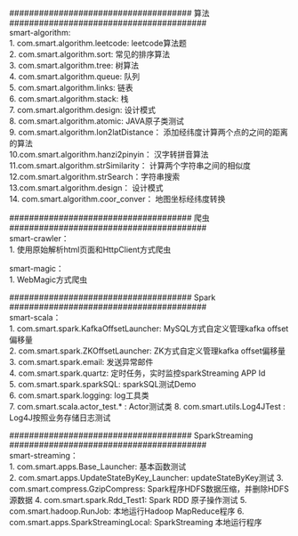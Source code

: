##################################### 算法 ########################################                
smart-algorithm:                                                                                         
    1. com.smart.algorithm.leetcode: leetcode算法题                                                                                     
    2. com.smart.algorithm.sort:     常见的排序算法                                                                                      
    3. com.smart.algorithm.tree:     树算法                                                                                         
    4. com.smart.algorithm.queue:    队列                                                                                         
    5. com.smart.algorithm.links:    链表                                                                                         
    6. com.smart.algorithm.stack:    栈                                                                                         
    7. com.smart.algorithm.design:   设计模式                                                                                         
    8. com.smart.algorithm.atomic:   JAVA原子类测试                                                                                       
    9. com.smart.algorithm.lon2latDistance： 添加经纬度计算两个点的之间的距离的算法                                                         
    10.com.smart.algorithm.hanzi2pinyin： 汉字转拼音算法                                                                             
    11.com.smart.algorithm.strSimilarity： 计算两个字符串之间的相似度                                                                    
    12.com.smart.algorithm.strSearch：字符串搜索                                                                                        
    13.com.smart.algorithm.design： 设计模式                                                                                        
    14. com.smart.algorithm.coor_conver： 地图坐标经纬度转换                                                                             

                                                  
##################################### 爬虫 ########################################                
smart-crawler：                                                                                         
    1. 使用原始解析html页面和HttpClient方式爬虫                                                                                         
                                                                                             
smart-magic：                                                                                         
    1. WebMagic方式爬虫                                                                                         
                                                  
##################################### Spark ########################################                
smart-scala：                                                                                         
    1. com.smart.spark.KafkaOffsetLauncher: MySQL方式自定义管理kafka offset偏移量                                                         
    2. com.smart.spark.ZKOffsetLauncher:    ZK方式自定义管理kafka offset偏移量                                                  
    3. com.smart.spark.email:               发送异常邮件                                                  
    4. com.smart.spark.quartz:              定时任务，实时监控sparkStreaming APP Id                                                  
    5. com.smart.spark.sparkSQL:            sparkSQL测试Demo                                                  
    6. com.smart.spark.logging:             log工具类            
    7. com.smart.scala.actor_test.* :       Actor测试类
    8. com.smart.utils.Log4JTest :          Log4J按照业务存储日志测试
                                                  
##################################### SparkStreaming ########################################                
smart-streaming：                                                  
    1. com.smart.apps.Base_Launcher:             基本函数测试                                                  
    2. com.smart.apps.UpdateStateByKey_Launcher: updateStateByKey测试 
    3. com.smart.compress.GzipCompress:          Spark程序HDFS数据压缩，并删除HDFS源数据
    4. com.smart.spark.Rdd_Test1:                Spark RDD 原子操作测试
    5. com.smart.hadoop.RunJob:                  本地运行Hadoop MapReduce程序
    6. com.smart.apps.SparkStreamingLocal:       SparkStreaming 本地运行程序
